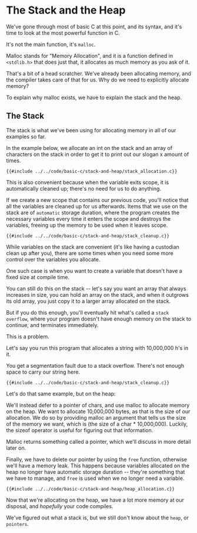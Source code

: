 # The Stack and the Heap

We've gone through most of basic C at this point, and its syntax, and it's time to look at the most powerful function in C.

It's not the main function, it's `malloc`.

Malloc stands for "Memory Allocation", and it is a function defined in `<stdlib.h>` that does just that, it allocates as much memory as you ask of it.

That's a bit of a head scratcher. We've already been allocating memory, and the compiler takes care of that for us. Why do we need to explicitly allocate memory?

To explain why malloc exists, we have to explain the stack and the heap.

## The Stack

The stack is what we've been using for allocating memory in all of our examples so far.

In the example below, we allocate an int on the stack and an array of characters on the stack in order to get it to print out our slogan x amount of times.

```c,editable
{{#include ../../code/basic-c/stack-and-heap/stack_allocation.c}}
```

This is also convenient because when the variable exits scope, it is automatically cleaned up; there's no need for us to do anything.

If we create a new scope that contains our previous code, you'll notice that all the variables are cleaned up for us afterwards. Items that we use on the stack are of `automatic` storage duration, where the program creates the necessary variables every time it enters the scope and destroys the variables, freeing up the memory to be used when it leaves scope.

```c,editable
{{#include ../../code/basic-c/stack-and-heap/stack_cleanup.c}}
```

While variables on the stack are convenient (it's like having a custodian clean up after you), there are some times when you need some more control over the variables you allocate.

One such case is when you want to create a variable that doesn't have a fixed size at compile time.

You can still do this on the stack -- let's say you want an array that always increases in size, you can hold an array on the stack, and when it outgrows its old array, you just copy it to a larger array allocated on the stack.

But if you do this enough, you'll eventually hit what's called a `stack overflow`, where your program doesn't have enough memory on the stack to continue, and terminates immediately.

This is a problem.

Let's say you run this program that allocates a string with 10,000,000 h's in it.

You get a segmentation fault due to a stack overflow. There's not enough space to carry our string here.

```c,editable
{{#include ../../code/basic-c/stack-and-heap/stack_cleanup.c}}
```

Let's do that same example, but on the heap:

We'll instead defer to a pointer of chars, and use malloc to allocate memory on the heap.
We want to allocate 10,000,000 bytes, as that is the size of our allocation. We do so by providing malloc an argument that tells us the size of the memory we want, which is (the size of a char \* 10,000,000). Luckily, the sizeof operator is useful for figuring out that information.

Malloc returns something called a pointer, which we'll discuss in more detail later on.

Finally, we have to delete our pointer by using the `free` function, otherwise we'll have a memory leak. This happens because variables allocated on the heap no longer have automatic storage duration -- they're something that we have to manage, and `free` is used when we no longer need a variable.

```c,editable
{{#include ../../code/basic-c/stack-and-heap/heap_allocation.c}}
```

Now that we're allocating on the heap, we have a lot more memory at our disposal, and _hopefully_ your code compiles.

We've figured out what a stack is, but we still don't know about the `heap`, or `pointers`.
